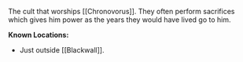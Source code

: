 The cult that worships [[Chronovorus]]. They often perform sacrifices which gives him power as the years they would have lived go to him.

**Known Locations:**
- Just outside [[Blackwall]].